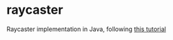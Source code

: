 # raycaster
Raycaster implementation in Java, following [this tutorial](http://permadi.com/1996/05/ray-casting-tutorial-table-of-contents/)
